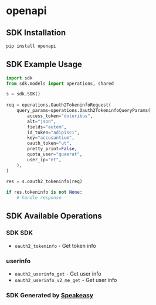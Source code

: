 # openapi

<!-- Start SDK Installation -->
## SDK Installation

```bash
pip install openapi
```
<!-- End SDK Installation -->

## SDK Example Usage
<!-- Start SDK Example Usage -->
```python
import sdk
from sdk.models import operations, shared

s = sdk.SDK()
    
req = operations.Oauth2TokeninfoRequest(
    query_params=operations.Oauth2TokeninfoQueryParams(
        access_token="doloribus",
        alt="json",
        fields="autem",
        id_token="adipisci",
        key="accusantium",
        oauth_token="ut",
        pretty_print=False,
        quota_user="quaerat",
        user_ip="et",
    ),
)
    
res = s.oauth2_tokeninfo(req)

if res.tokeninfo is not None:
    # handle response
```
<!-- End SDK Example Usage -->

<!-- Start SDK Available Operations -->
## SDK Available Operations

### SDK SDK

* `oauth2_tokeninfo` - Get token info

### userinfo

* `oauth2_userinfo_get` - Get user info
* `oauth2_userinfo_v2_me_get` - Get user info

<!-- End SDK Available Operations -->

### SDK Generated by [Speakeasy](https://docs.speakeasyapi.dev/docs/using-speakeasy/client-sdks)
